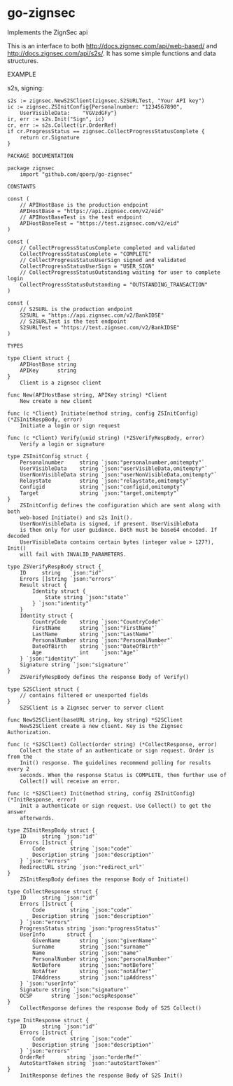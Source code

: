 # go-zignsec
Implements the ZignSec api

This is an interface to both http://docs.zignsec.com/api/web-based/ and http://docs.zignsec.com/api/s2s/. It has some simple functions and data structures.

EXAMPLE

s2s, signing:

	s2s := zignsec.NewS2SClient(zignsec.S2SURLTest, "Your API key")
	ic := zignsec.ZSInitConfig{Personalnumber: "1234567890",
		UserVisibleData:    "VGVzdGFy"}
	ir, err := s2s.Init("Sign", ic)
	cr, err := s2s.Collect(ir.OrderRef)
	if cr.ProgressStatus == zignsec.CollectProgressStatusComplete {
		return cr.Signature
	}

	PACKAGE DOCUMENTATION

	package zignsec
	    import "github.com/qoorp/go-zignsec"

	CONSTANTS

	const (
	    // APIHostBase is the production endpoint
	    APIHostBase = "https://api.zignsec.com/v2/eid"
	    // APIHostBaseTest is the test endpoint
	    APIHostBaseTest = "https://test.zignsec.com/v2/eid"
	)

	const (
	    // CollectProgressStatusComplete completed and validated
	    CollectProgressStatusComplete = "COMPLETE"
	    // CollectProgressStatusUserSign signed and validated
	    CollectProgressStatusUserSign = "USER_SIGN"
	    // CollectProgressStatusOutstanding waiting for user to complete login
	    CollectProgressStatusOutstanding = "OUTSTANDING_TRANSACTION"
	)

	const (
	    // S2SURL is the production endpoint
	    S2SURL = "https://api.zignsec.com/v2/BankIDSE"
	    // S2SURLTest is the test endpoint
	    S2SURLTest = "https://test.zignsec.com/v2/BankIDSE"
	)

	TYPES

	type Client struct {
	    APIHostBase string
	    APIKey      string
	}
	    Client is a zignsec client

	func New(APIHostBase string, APIKey string) *Client
	    New create a new client

	func (c *Client) Initiate(method string, config ZSInitConfig) (*ZSInitRespBody, error)
	    Initiate a login or sign request

	func (c *Client) Verify(uuid string) (*ZSVerifyRespBody, error)
	    Verify a login or signature

	type ZSInitConfig struct {
	    Personalnumber     string `json:"personalnumber,omitempty"`
	    UserVisibleData    string `json:"userVisibleData,omitempty"`
	    UserNonVisibleData string `json:"userNonVisibleData,omitempty"`
	    Relaystate         string `json:"relaystate,omitempty"`
	    Configid           string `json:"configid,omitempty"`
	    Target             string `json:"target,omitempty"`
	}
	    ZSInitConfig defines the configuration which are sent along with both
	    web-based Initiate() and s2s Init().
	    UserNonVisibleData is signed, if present. UserVisibleData
	    is then only for user guidance. Both must be base64 encoded. If decoded
	    UserVisibleData contains certain bytes (integer value > 127?), Init()
	    will fail with INVALID_PARAMETERS.

	type ZSVerifyRespBody struct {
	    ID     string   `json:"id"`
	    Errors []string `json:"errors"`
	    Result struct {
	        Identity struct {
	            State string `json:"state"`
	        } `json:"identity"`
	    }
	    Identity struct {
	        CountryCode    string `json:"CountryCode"`
	        FirstName      string `json:"FirstName"`
	        LastName       string `json:"LastName"`
	        PersonalNumber string `json:"PersonalNumber"`
	        DateOfBirth    string `json:"DateOfBirth"`
	        Age            int    `json:"Age"`
	    } `json:"identity"`
	    Signature string `json:"signature"`
	}
	    ZSVerifyRespBody defines the response Body of Verify()

	type S2SClient struct {
	    // contains filtered or unexported fields
	}
	    S2SClient is a Zignsec server to server client

	func NewS2SClient(baseURL string, key string) *S2SClient
	    NewS2SClient create a new client. Key is the Zignsec Authorization.

	func (c *S2SClient) Collect(order string) (*CollectResponse, error)
	    Collect the state of an authenticate or sign request. Order is from the
	    Init() response. The guidelines recommend polling for results every 2
	    seconds. When the response Status is COMPLETE, then further use of
	    Collect() will receive an error.

	func (c *S2SClient) Init(method string, config ZSInitConfig) (*InitResponse, error)
	    Init a authenticate or sign request. Use Collect() to get the answer
	    afterwards.

	type ZSInitRespBody struct {
	    ID     string `json:"id"`
	    Errors []struct {
	        Code        string `json:"code"`
	        Description string `json:"description"`
	    } `json:"errors"`
	    RedirectURL string `json:"redirect_url"`
	}
	    ZSInitRespBody defines the response Body of Initiate()

	type CollectResponse struct {
	    ID     string `json:"id"`
	    Errors []struct {
	        Code        string `json:"code"`
	        Description string `json:"description"`
	    } `json:"errors"`
	    ProgressStatus string `json:"progressStatus"`
	    UserInfo       struct {
	        GivenName      string `json:"givenName"`
	        Surname        string `json:"surname"`
	        Name           string `json:"name"`
	        PersonalNumber string `json:"personalNumber"`
	        NotBefore      string `json:"notBefore"`
	        NotAfter       string `json:"notAfter"`
	        IPAddress      string `json:"ipAddress"`
	    } `json:"userInfo"`
	    Signature string `json:"signature"`
	    OCSP      string `json:"ocspResponse"`
	}
	    CollectResponse defines the response Body of S2S Collect()

	type InitResponse struct {
	    ID     string `json:"id"`
	    Errors []struct {
	        Code        string `json:"code"`
	        Description string `json:"description"`
	    } `json:"errors"`
	    OrderRef       string `json:"orderRef"`
	    AutoStartToken string `json:"autoStartToken"`
	}
	    InitResponse defines the response Body of S2S Init()
